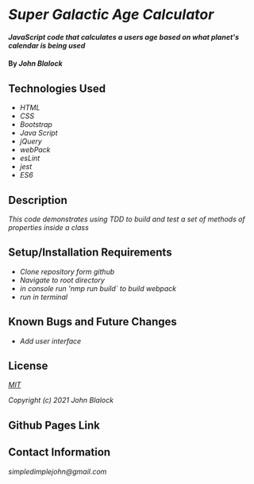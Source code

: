 # _Super Galactic Age Calculator_

#### _JavaScript code that calculates a users age based on what planet's calendar is being used_

#### By _**John Blalock**_

## Technologies Used

* _HTML_
* _CSS_
* _Bootstrap_
* _Java Script_
* _jQuery_
* _webPack_
* _esLint_
* _jest_
* _ES6_

## Description

_This code demonstrates using TDD to build and test a set of methods of properties inside a class_

## Setup/Installation Requirements

* _Clone repository form github_
* _Navigate to root directory_
* _in console run 'nmp run build` to build webpack_
* _run in terminal_


## Known Bugs and Future Changes

* _Add user interface_

## License

_[MIT](https://opensource.org/licenses/MIT)_

_Copyright (c) 2021 John Blalock_

## Github Pages Link



## Contact Information

_simpledimplejohn@gmail.com_

